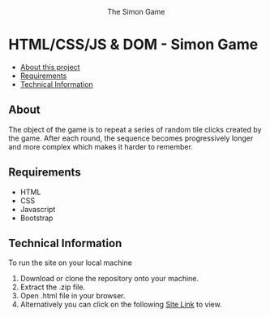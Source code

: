 <p align="center"> The Simon Game </p>

# HTML/CSS/JS & DOM - Simon Game

- [About this project](#about)
- [Requirements](#requirements)
- [Technical Information](#technical_information)

<a name="about"></a>
## About
The object of the game is to repeat a series of random tile clicks created by the game. After each round, the sequence becomes progressively longer and more complex which makes it harder to remember.

<p align="center"></p>


<a name="requirements"></a>
## Requirements
- HTML
- CSS
- Javascript
- Bootstrap

<a name="technical_information"></a>
## Technical Information

To run the site on your local machine

1. Download or clone the repository onto your machine.
2. Extract the .zip file.
3. Open .html file in your browser.
5. Alternatively you can click on the following [Site Link](") to view.
